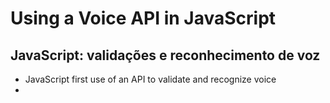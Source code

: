 # Using a Voice API in JavaScript

## JavaScript: validações e reconhecimento de voz

- JavaScript first use of an API to validate and recognize voice
- 
